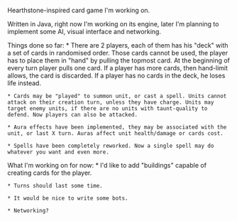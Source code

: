 Hearthstone-inspired card game I'm working on.

Written in Java, right now I'm working on its engine, later I'm planning to implement some AI, visual interface and networking.

Things done so far: 
	* There are 2 players, each of them has his "deck" with a set of cards in randomised order. Those cards cannot be used, the player has to place them in "hand" by pulling the topmost card. At the beginning of every turn player pulls one card. If a player has more cards, then hand-limit allows, the card is discarded. If a player has no cards in the deck, he loses life instead.

	* Cards may be "played" to summon unit, or cast a spell. Units cannot attack on their creation turn, unless they have charge. Units may target enemy units, if there are no units with taunt-quality to defend. Now players can also be attacked.

    * Aura effects have been implemented, they may be associated with the unit, or last X turn. Auras affect unit health/damage or cards cost.

    * Spells have been completely reworked. Now a single spell may do whatever you want and even more.  

What I'm working on for now: 
	* I'd like to add "buildings" capable of creating cards for the player. 

    * Turns should last some time.

    * It would be nice to write some bots.

    * Networking?